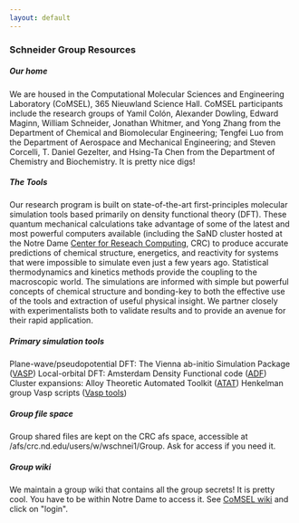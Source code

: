```yaml
---
layout: default
---
```

### Schneider Group Resources

##### **Our home**

We are housed in the Computational Molecular Sciences and Engineering Laboratory (CoMSEL), 365 Nieuwland Science Hall. CoMSEL participants include the research groups of Yamil Colón, Alexander Dowling, Edward Maginn, William Schneider, Jonathan Whitmer, and Yong Zhang from the Department of Chemical and Biomolecular Engineering; Tengfei Luo from the Department of Aerospace and Mechanical Engineering; and Steven Corcelli, T. Daniel Gezelter, and Hsing-Ta Chen from the Department of Chemistry and Biochemistry. It is pretty nice digs!

##### **The Tools**

Our research program is built on state-of-the-art first-principles molecular simulation tools based primarily on density functional theory (DFT). These quantum mechanical calculations take advantage of some of the latest and most powerful computers available (including the SaND cluster hosted at the Notre Dame [Center for Reseach Computing](http://crc.nd.edu/), CRC) to produce accurate predictions of chemical structure, energetics, and reactivity for systems that were impossible to simulate even just a few years ago. Statistical thermodynamics and kinetics methods provide the coupling to the macroscopic world. The simulations are informed with simple but powerful concepts of chemical structure and bonding-key to both the effective use of the tools and extraction of useful physical insight. We partner closely with experimentalists both to validate results and to provide an avenue for their rapid application.

##### **Primary simulation tools**

Plane-wave/pseudopotential DFT: The Vienna ab-initio Simulation Package ([VASP](http://cms.mpi.univie.ac.at/vasp/))
Local-orbital DFT: Amsterdam Density Functional code ([ADF](http://www.scm.com/))
Cluster expansions: Alloy Theoretic Automated Toolkit ([ATAT](http://www.its.caltech.edu/~avdw/atat/))
Henkelman group Vasp scripts ([Vasp tools](http://theory.cm.utexas.edu/vtsttools/))

##### **Group file space**

Group shared files are kept on the CRC afs space, accessible at /afs/crc.nd.edu/users/w/wschnei1/Group. Ask for access if you need it.

##### **Group wiki**

We maintain a group wiki that contains all the group secrets! It is pretty cool. You have to be within Notre Dame to access it. See [CoMSEL wiki](https://github.com/wfschneidergroup) and click on "login".
